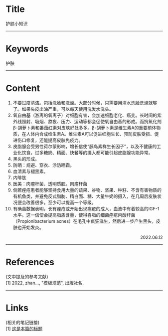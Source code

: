 # Title

护肤小知识 

---

# Keywords

护肤

---
# Content

1. 不要过度清洁。包括洗脸和洗澡。大部分时候，只需要用清水洗脸洗澡就够了。如果头皮出油严重，可以每天使用洗发水洗头。
2. 氧自由基（游离的氧离子）对细胞有害，会加速细胞老化、癌变。长时间的紫外线照射、吸烟、熬夜、压力、运动等都会促使氧自由基的形成。而抗氧化剂β-胡萝卜素和番茄红素对皮肤好处多多。β-胡萝卜素是维生素A的重要前体物质，在人体内合成维生素A。维生素A可以促进细胞生长、预防皮肤受损、促进伤口修复，还能提高皮肤免疫力。
3. 皮脂腺会受男性荷尔蒙影响，增长信使“胰岛素样生长因子”，以及不健康的工业化饮食，过多糖奶、精面、快餐等的摄入都可能引起皮脂腺功能异常。
4. 黑头的形成。
5. 防晒：规避、穿衣、涂防晒霜。
6. 血清素与褪黑素。
7. 内啡肽
8. 医美：肉瘤杆菌、透明质胶。肉瘤杆菌
9. 倘若痤疮患者能够坚持食用大量的蔬果、谷物、坚果、种籽、不含有害物质的有机鱼类，并避免反式脂肪、精白面、糖、大量牛奶的摄入，在几周后皮肤状况便会改善很多，至少可以提高一个等级。
10. 有确凿数据表明，长有痤疮或开始出现痤疮的成人，血液中有着较高的IGF-1水平。这一信使会提高脂质含量，使得喜脂的细菌痤疮丙酸杆菌（Propionibacterium acnes）在毛孔中疯狂滋生，然后进一步产生黑头，皮肤也开始发炎。

<p align="right">2022.06.12</p>

---
# References

(文中提及的参考文献)  
[1] 2022, zhan..., "模板规范", 出版社名.

---
# Links

(相关的笔记链接)  
[1] [这是本篇的标题](./template.md)


